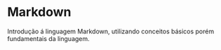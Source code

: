 # Markdown
Introdução á linguagem Markdown, utilizando conceitos básicos porém fundamentais da linguagem.
